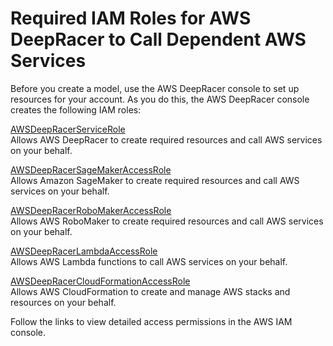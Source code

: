 # Required IAM Roles for AWS DeepRacer to Call Dependent AWS Services<a name="deepracer-understand-required-permissions-and-iam-roles"></a>

Before you create a model, use the AWS DeepRacer console to set up resources for your account\. As you do this, the AWS DeepRacer console creates the following IAM roles:

[AWSDeepRacerServiceRole](https://console.aws.amazon.com/iam/home#/roles/AWSDeepRacerServiceRole)  
Allows AWS DeepRacer to create required resources and call AWS services on your behalf\.

[AWSDeepRacerSageMakerAccessRole](https://console.aws.amazon.com/iam/home#/roles/AWSDeepRacerSageMakerAccessRole)  
Allows Amazon SageMaker to create required resources and call AWS services on your behalf\.

[AWSDeepRacerRoboMakerAccessRole](https://console.aws.amazon.com/iam/home#/roles/AWSDeepRacerRoboMakerAccessRole)  
Allows AWS RoboMaker to create required resources and call AWS services on your behalf\.

[AWSDeepRacerLambdaAccessRole](https://console.aws.amazon.com/iam/home#/roles/AWSDeepRacerLambdaAccesseRole)  
Allows AWS Lambda functions to call AWS services on your behalf\.

[AWSDeepRacerCloudFormationAccessRole](https://console.aws.amazon.com/iam/home#/roles/AWSDeepRacerCloudFormationAccessRole)  
Allows AWS CloudFormation to create and manage AWS stacks and resources on your behalf\.

Follow the links to view detailed access permissions in the AWS IAM console\.
